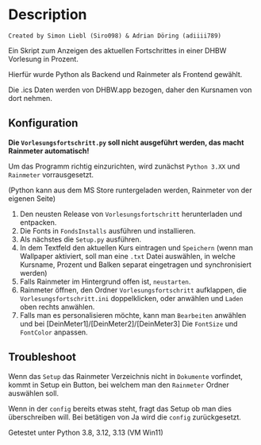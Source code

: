 # Description
`Created by Simon Liebl (Siro098) & Adrian Döring (adiiii789)`

Ein Skript zum Anzeigen des aktuellen Fortschrittes in einer DHBW Vorlesung in Prozent.

Hierfür wurde Python als Backend und Rainmeter als Frontend gewählt.

Die .ics Daten werden von DHBW.app bezogen, daher den Kursnamen von dort nehmen.

## Konfiguration
**Die `Vorlesungsfortschritt.py` soll nicht ausgeführt werden, das macht Rainmeter automatisch!**

Um das Programm richtig einzurichten, wird zunächst `Python 3.XX` und `Rainmeter` vorrausgesetzt. 

(Python kann aus dem MS Store runtergeladen werden, Rainmeter von der eigenen Seite)

1. Den neusten Release von `Vorlesungsfortschritt` herunterladen und entpacken.
2. Die Fonts in `FondsInstalls` ausführen und installieren.
3. Als nächstes die `Setup.py` ausführen.
4. In dem Textfeld den aktuellen Kurs eintragen und `Speichern` (wenn man Wallpaper aktiviert, soll man eine `.txt` Datei auswählen, in welche Kursname, Prozent und Balken separat eingetragen und synchronisiert werden)
5. Falls Rainmeter im Hintergrund offen ist, `neustarten`.
6. Rainmeter öffnen, den Ordner `Vorlesungsfortschritt` aufklappen, die `Vorlesungsfortschritt.ini` doppelklicken, oder anwählen und `Laden` oben rechts anwählen.
7. Falls man es personalisieren möchte, kann man `Bearbeiten` anwählen und bei [DeinMeter1]/[DeinMeter2]/[DeinMeter3] Die `FontSize` und `FontColor` anpassen.

## Troubleshoot

Wenn das `Setup` das Rainmeter Verzeichnis nicht in `Dokumente` vorfindet, kommt in Setup ein Button, bei welchem man den `Rainmeter` Ordner auswählen soll. 

Wenn in der `config` bereits etwas steht, fragt das Setup ob man dies überschreiben will. Bei betätigen von Ja wird die `config` zurückgesetzt. 

Getestet unter Python 3.8, 3.12, 3.13 (VM Win11)
